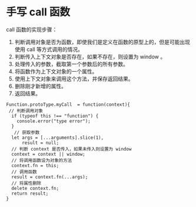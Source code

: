 <script setup>
    // Function.prototype.myCall = function(context) {
    //     // 判断调用对象
    //     if (typeof this !== "function") {
    //         console.error("type error");
    //     }
    //     // 获取参数
    //     let args = [...arguments].slice(1),
    //         result = null;
    //     // 判断 context 是否传入，如果未传入则设置为 window
    //     context = context || window;
    //     const sym = Symbol('fn');
    //     // 将调用函数设为对象的方法
    //     context.fn = this;
    //     // 调用函数
    //     result = context.fn(...args);
    //     // 将属性删除
    //     delete context.fn;
    //     return result;
    // }
</script>

# 手写 call 函数

call 函数的实现步骤：

1. 判断调用对象是否为函数，即使我们是定义在函数的原型上的，但是可能出现使用 call 等方式调用的情况。
2. 判断传入上下文对象是否存在，如果不存在，则设置为 window 。
3. 处理传入的参数，截取第一个参数后的所有参数。
4. 将函数作为上下文对象的一个属性。
5. 使用上下文对象来调用这个方法，并保存返回结果。
6. 删除刚才新增的属性。
7. 返回结果。

```
Function.protoType.myCall  = function(context){
 // 判断调用对象
  if (typeof this !== "function") {
    console.error("type error");
  }
   // 获取参数
  let args = [...arguments].slice(1),
      result = null;
  // 判断 context 是否传入，如果未传入则设置为 window
  context = context || window;
  // 将调用函数设为对象的方法
  context.fn = this;
  // 调用函数
  result = context.fn(...args);
  // 将属性删除
  delete context.fn;
  return result;
}

```

